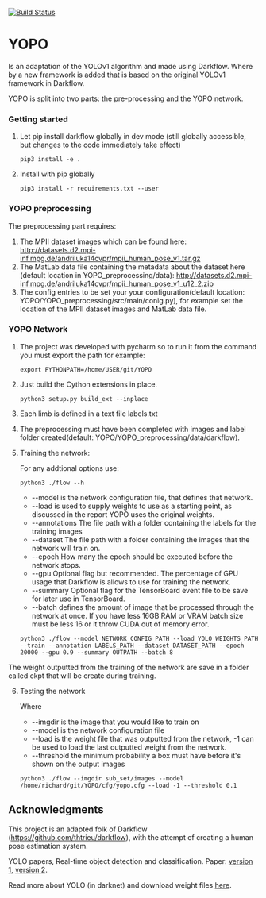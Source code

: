 

[![Build Status](https://travis-ci.com/rij12/YOPO.svg?token=an4QsGxZQ9sn7osFx53B&branch=yopo)](https://travis-ci.com/rij12/YOPO) 


# YOPO

Is an adaptation of the YOLOv1 algorithm and made using Darkflow. Where by a new framework is added that is based on the original YOLOv1 framework in Darkflow. 


YOPO is split into two parts: the pre-processing and the YOPO network. 


### Getting started

1. Let pip install darkflow globally in dev mode (still globally accessible, but changes to the code immediately take effect)
    ```
    pip3 install -e .
    ```

2. Install with pip globally
    ```
    pip3 install -r requirements.txt --user
    ```


### YOPO preprocessing



The preprocessing part requires:

1. The MPII dataset images which can be found here: http://datasets.d2.mpi-inf.mpg.de/andriluka14cvpr/mpii_human_pose_v1.tar.gz
2. The MatLab data file containing the metadata about the dataset here (default location in YOPO_preprocessing/data): http://datasets.d2.mpi-inf.mpg.de/andriluka14cvpr/mpii_human_pose_v1_u12_2.zip
3. The config entries to be set your your configuration(default location:  YOPO/YOPO_preprocessing/src/main/conig.py), for example set the location of the MPII dataset images and MatLab data file. 
    
### YOPO Network 

1. The project was developed with pycharm so to run it from the command you must export the path for example:

    ```
    export PYTHONPATH=/home/USER/git/YOPO
    ```
2. Just build the Cython extensions in place. 

    ```
    python3 setup.py build_ext --inplace

    ```
    
3. Each limb is defined in a text file labels.txt

4. The preprocessing must have been completed with images and label folder created(default: YOPO/YOPO_preprocessing/data/darkflow). 

5. Training the network:

    For any addtional options use:
    
     ```
     python3 ./flow --h
     ``` 

    * --model is the network configuration file, that defines that network.
    * --load is used to supply weights to use as a starting point, as discussed in the report YOPO uses the original weights.
    * --annotations The file path with a folder containing the labels for the training images
    * --dataset The file path with a folder containing the images that the network will train on.
    * --epoch How many the epoch should be executed before the network stops. 
    * --gpu Optional flag but recommended. The percentage of GPU usage that Darkflow is allows to use for training the network.  
    * --summary Optional flag for the TensorBoard event file to be save for later use in TensorBoard. 
    * --batch defines the amount of image that be processed through the network at once. If you have less 16GB RAM or VRAM batch size must be less 16 or it throw CUDA out of memory error.
    
  
    ```
    python3 ./flow --model NETWORK_CONFIG_PATH --load YOLO_WEIGHTS_PATH --train --annotation LABELS_PATH --dataset DATASET_PATH --epoch 20000 --gpu 0.9 --summary OUTPATH --batch 8
    ```


The weight outputted from the training of the network are save in a folder called ckpt that will be create during training. 
   
   
6. Testing the network
 
    Where
    
    * --imgdir is the image that you would like to train on
    * --model is the network configuration file 
    * --load is the weight file that was outputted from the network, -1 can be used to load the last outputted weight from the network. 
    * --threshold the minimum probability a box must have before it's shown on the output images

    ```
    python3 ./flow --imgdir sub_set/images --model /home/richard/git/YOPO/cfg/yopo.cfg --load -1 --threshold 0.1

    ```
    



## Acknowledgments

This project is an adapted folk of Darkflow (https://github.com/thtrieu/darkflow), with the attempt of creating a human pose estimation system. 

YOLO papers, Real-time object detection and classification. Paper: [version 1](https://arxiv.org/pdf/1506.02640.pdf), [version 2](https://arxiv.org/pdf/1612.08242.pdf).

Read more about YOLO (in darknet) and download weight files [here](http://pjreddie.com/darknet/yolo/).
    






